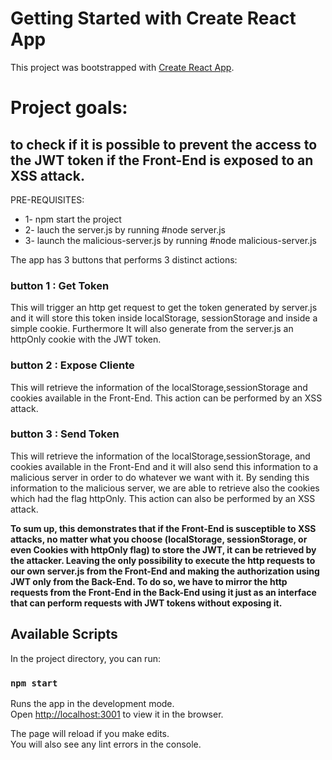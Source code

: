 # Getting Started with Create React App

This project was bootstrapped with [Create React App](https://github.com/facebook/create-react-app).

# Project goals:

## to check if it is possible to prevent the access to the JWT token if the Front-End is exposed to an XSS attack.

PRE-REQUISITES:
- 1- npm start the project
- 2- lauch the server.js by running #node server.js
- 3- launch the malicious-server.js by running #node malicious-server.js

The app has 3 buttons that performs 3 distinct actions:

### button 1 : Get Token 

This will trigger an http get request to get the token generated by server.js and it will store this token inside localStorage,
sessionStorage and inside a simple cookie. Furthermore It will also generate from the server.js an httpOnly cookie with the JWT token.

### button 2 : Expose Cliente

This will retrieve the information of the localStorage,sessionStorage and cookies available in the Front-End. This action can be performed by an XSS attack.

### button 3 : Send Token

This will retrieve the information of the localStorage,sessionStorage, and cookies available in the Front-End and it will also send this information to a malicious server in order to do whatever we want with it. By sending this information to the malicious server, we are able to retrieve also the cookies which had the flag httpOnly. This action can also be performed by an XSS attack.

**To sum up, this demonstrates that if the Front-End is susceptible to XSS attacks, no matter what you choose (localStorage, sessionStorage, or even Cookies with httpOnly flag) to store the JWT, it can be retrieved by the attacker.
Leaving the only possibility to execute the http requests to our own server.js from the Front-End and making the authorization using JWT only from the Back-End. To do so, we have to mirror the http requests from the Front-End in the Back-End using it just as an interface that can perform requests with JWT tokens without exposing it.**


## Available Scripts

In the project directory, you can run:

### `npm start`

Runs the app in the development mode.\
Open [http://localhost:3001](http://localhost:3001) to view it in the browser.

The page will reload if you make edits.\
You will also see any lint errors in the console.
